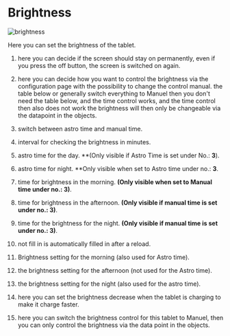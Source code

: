 # Brightness

![brightness](/images/media/Fully-Tablet-Control/brightness.png)

Here you can set the brightness of the tablet.

1. here you can decide if the screen should stay on permanently, even if you press the off button, the screen is switched on again.

2. here you can decide how you want to control the brightness via the configuration page with the possibility to change the control manual.
   the table below or generally switch everything to Manuel then you don't need the table below, and the time control works, 
   and the time control then also does not work the brightness will then only be changeable via the datapoint in the objects.

3. switch between astro time and manual time.

4. interval for checking the brightness in minutes.

5. astro time for the day. **(Only visible if Astro Time is set under No.: **3**).

6. astro time for night. **Only visible when set to Astro time under no.: **3**.

7. time for brightness in the morning. **(Only visible when set to Manual time under no.: **3**)**.

8. time for brightness in the afternoon. **(Only visible if manual time is set under no.: **3**)**.

9. time for the brightness for the night. **(Only visible if manual time is set under no.: **3**)**.

10. not fill in is automatically filled in after a reload.

11. Brightness setting for the morning (also used for Astro time).

12. the brightness setting for the afternoon (not used for the Astro time).

13. the brightness setting for the night (also used for the astro time).

14. here you can set the brightness decrease when the tablet is charging to make it charge faster.

15. here you can switch the brightness control for this tablet to Manuel, then you can only control the brightness via the data point in the objects.
